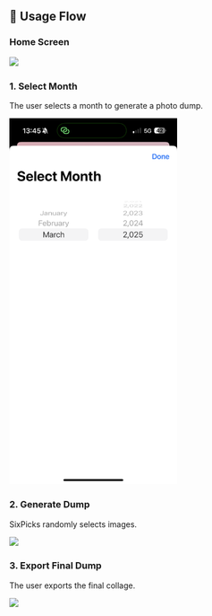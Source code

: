 ## 📱 Usage Flow


### Home Screen
<img src="/screenshots/Photo-2.PNG" width="300">

### 1. Select Month
The user selects a month to generate a photo dump.

<img src="/screenshots/Photo-3.PNG" width="300">

### 2. Generate Dump
SixPicks randomly selects images.

<img src="/screenshots/Photo-1.PNG" width="300">

### 3. Export Final Dump
The user exports the final collage.

<img src="/screenshots/Photo-4.PNG" width="300">

